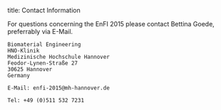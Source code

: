 title: Contact Information

For questions concerning the EnFI 2015 please contact Bettina Goede, preferrably via E-Mail.

```
Biomaterial Engineering
HNO-Klinik
Medizinische Hochschule Hannover
Feodor-Lynen-Straße 27
30625 Hannover
Germany

E-Mail: enfi-2015@mh-hannover.de

Tel: +49 (0)511 532 7231
```